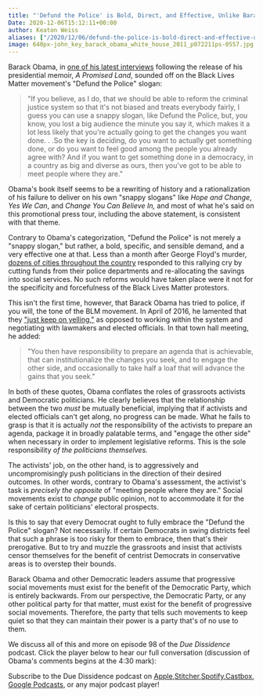 ```yaml
---
title: "'Defund the Police' is Bold, Direct, and Effective, Unlike Barack Obama"
Date: 2020-12-06T15:12:11+00:00
author: Keaton Weiss
aliases: ["/2020/12/06/defund-the-police-is-bold-direct-and-effective-unlike-barack-obama"]
image: 640px-john_key_barack_obama_white_house_2011_p072211ps-0557.jpg
---
```


Barack Obama, in [one of his latest interviews](https://www.vanityfair.com/news/2020/12/obama-urges-activists-to-talk-reforming-not-defunding-the-police) following the release of his presidential memoir, *A Promised Land*, sounded off on the Black Lives Matter movement's "Defund the Police" slogan:

> "If you believe, as I do, that we should be able to reform the criminal justice system so that it's not biased and treats everybody fairly, I guess you can use a snappy slogan, like Defund the Police, but, you know, you lost a big audience the minute you say it, which makes it a lot less likely that you're actually going to get the changes you want done. . .So the key is deciding, do you want to actually get something done, or do you want to feel good among the people you already agree with? And if you want to get something done in a democracy, in a country as big and diverse as ours, then you've got to be able to meet people where they are."

Obama's book itself seems to be a rewriting of history and a rationalization of his failure to deliver on his own "snappy slogans" like *Hope and Change*, *Yes We Can*, and *Change You Can Believe In,* and most of what he's said on this promotional press tour, including the above statement, is consistent with that theme.

Contrary to Obama's categorization, "Defund the Police" is not merely a "snappy slogan," but rather, a bold, specific, and sensible demand, and a very effective one at that. Less than a month after George Floyd's murder, [dozens of cities throughout the country](https://www.bloomberg.com/news/articles/2020-06-09/the-cities-taking-up-calls-to-defund-the-police) responded to this rallying cry by cutting funds from their police departments and re-allocating the savings into social services. No such reforms would have taken place were it not for the specificity and forcefulness of the Black Lives Matter protestors.

This isn't the first time, however, that Barack Obama has tried to police, if you will, the tone of the BLM movement. In April of 2016, he lamented that they ["just keep on yelling,"](https://www.nytimes.com/2016/04/24/us/obama-says-movements-like-black-lives-matter-cant-just-keep-on-yelling.html) as opposed to working within the system and negotiating with lawmakers and elected officials. In that town hall meeting, he added:

> "You then have responsibility to prepare an agenda that is achievable, that can institutionalize the changes you seek, and to engage the other side, and occasionally to take half a loaf that will advance the gains that you seek."

In both of these quotes, Obama conflates the roles of grassroots activists and Democratic politicians. He clearly believes that the relationship between the two *must* be mutually beneficial, implying that if activists and elected officials can't get along, no progress can be made. What he fails to grasp is that it is actually *not* the responsibility of the activists to prepare an agenda, package it in broadly palatable terms, and "engage the other side" when necessary in order to implement legislative reforms. This is the sole responsibility *of the politicians themselves.* 

The activists' job, on the other hand, is to aggressively and uncompromisingly push politicians in the direction of their desired outcomes. In other words, contrary to Obama's assessment, the activist's task is *precisely the opposite* of "meeting people where they are." Social movements exist to *change* public opinion, not to accommodate it for the sake of certain politicians' electoral prospects. 

Is this to say that every Democrat ought to fully embrace the "Defund the Police" slogan? Not necessarily. If certain Democrats in swing districts feel that such a phrase is too risky for them to embrace, then that's their prerogative. But to try and muzzle the grassroots and insist that activists censor themselves for the benefit of centrist Democrats in conservative areas is to overstep their bounds.

Barack Obama and other Democratic leaders assume that progressive social movements must exist for the benefit of the Democratic Party, which is entirely backwards. From our perspective, the Democratic Party, or any other political party for that matter, must exist for the benefit of progressive social movements. Therefore, the party that tells such movements to keep quiet so that they can maintain their power is a party that's of no use to them.

We discuss all of this and more on episode 98 of the *Due Dissidence* podcast. Click the player below to hear our full conversation (discussion of Obama's comments begins at the 4:30 mark):

Subscribe to the Due Dissidence podcast on [Apple,](https://podcasts.apple.com/us/podcast/due-dissidence/id1457244081)[Stitcher](https://www.stitcher.com/podcast/due-dissidence)[,](https://podcasts.apple.com/us/podcast/due-dissidence/id1457244081)[Spotify](https://open.spotify.com/show/3jDky0r8Cg0vlYuORwWhaE)[,](https://podcasts.apple.com/us/podcast/due-dissidence/id1457244081)[Castbox](https://castbox.fm/channel/Due-Dissidence%7D-id2086184?country=us)[,](https://podcasts.apple.com/us/podcast/due-dissidence/id1457244081) [Google Podcasts](https://podcasts.google.com/feed/aHR0cHM6Ly9mZWVkcy5zb3VuZGNsb3VkLmNvbS91c2Vycy9zb3VuZGNsb3VkOnVzZXJzOjYwNjI5Njg0NC9zb3VuZHMucnNz), or any major podcast player!
